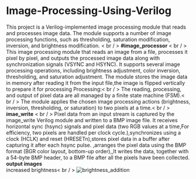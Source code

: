 # Image-Processing-Using-Verilog
This project is a Verilog-implemented image processing module that reads and processes image data. The module supports a number of image processing functions, such as thresholding, saturation modification, inversion, and brightness modification. < br / >
**#image_processor** < br / >
This image processing module that reads an image from a file, processes it pixel by pixel, and outputs the processed image data along with synchronization signals (VSYNC and HSYNC). It supports several image processing operations, including brightness adjustment, color inversion, thresholding, and saturation adjustment.
The module stores the image data in memory after reading it from the input file,the image is flipped vertically to prepare it for processing
Processing:< br / >
The reading, processing, and output of pixel data are all managed by a finite state machine (FSM).< br / >
The module applies the chosen image processing actions (brightness, inversion, thresholding, or saturation) to two pixels at a time.< br / >
**imae_write** < br / >
Pixel data from an input stream is captured by the image_write Verilog module and written to a BMP image file.
It receives horizontal sync (hsync) signals and pixel data (two RGB values at a time,For efficiency, two pixels are handled per clock cycle.),synchronizes using a clock (HCLK) and reset (HRESETn),stores pixel data in a buffer after capturing it after each hsync pulse.
,arranges the pixel data using the BMP format (BGR color layout, bottom-up order),,It writes the data, together with a 54-byte BMP header, to a BMP file after all the pixels have been collected.
**output images** <br />
increased brightness< br / >
![brightness_addition](https://github.com/user-attachments/assets/883b251c-ea71-434f-8639-ebd6484e32c9)


